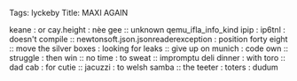 Tags: lyckeby
Title: MAXI AGAIN
  
keane : or cay.height : nèe gee :: unknown qemu_ifla_info_kind ipip : ip6tnl : doesn't compile :: newtonsoft.json.jsonreaderexception : position forty eight :: move the silver boxes : looking for leaks :: give up on munich : code own :: struggle : then win :: no time : to sweat :: impromptu deli dinner : with toro :: dad cab : for cutie :: jacuzzi : to welsh samba :: the teeter : toters : dudum
